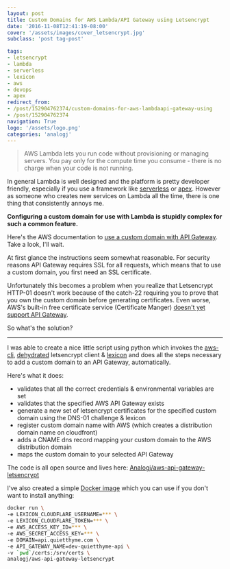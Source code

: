 ```yaml
---
layout: post
title: Custom Domains for AWS Lambda/API Gateway using Letsencrypt
date: '2016-11-08T12:41:19-08:00'
cover: '/assets/images/cover_letsencrypt.jpg'
subclass: 'post tag-post'

tags:
- letsencrypt
- lambda
- serverless
- lexicon
- aws
- devops
- apex
redirect_from:
- /post/152904762374/custom-domains-for-aws-lambdaapi-gateway-using
- /post/152904762374
navigation: True
logo: '/assets/logo.png'
categories: 'analogj'
---
```

> AWS Lambda lets you run code without provisioning or managing servers. You pay only for the compute time you consume - there is no charge when your code is not running.

In general Lambda is well designed and the platform is pretty developer friendly, especially if you use a framework like [serverless](https://github.com/serverless/serverless) or [apex](https://github.com/apex/apex). However as someone who creates new services on Lambda all the time, there is one thing that consistently annoys me.

**Configuring a custom domain for use with Lambda is stupidly complex for such a common feature.**

Here's the AWS documentation to [use a custom domain with API Gateway](http://docs.aws.amazon.com/apigateway/latest/developerguide/how-to-custom-domains.html). Take a look, I'll wait.

At first glance the instructions seem somewhat reasonable. For security reasons API Gateway requires SSL for all requests, which means that to use a custom domain, you first need an SSL certificate.

Unfortunately this becomes a problem when you realize that
Letsencrypt HTTP-01 doesn't work because of the catch-22 requiring you to prove that you own the custom domain before generating certificates. Even worse, AWS's built-in free certificate service (Certificate Manger) [doesn't yet support API Gateway](http://stackoverflow.com/questions/36497896/can-i-use-aws-certificate-manager-certificates-for-api-gateway-with-custom-domai).

So what's the solution?


---

I was able to create a nice little script using python which invokes the [aws-cli](https://aws.amazon.com/cli/), [dehydrated](https://github.com/lukas2511/dehydrated) letsencrypt client & [lexicon](https://github.com/AnalogJ/lexicon) and does all the steps necessary to add a custom domain to an API Gateway, automatically.

Here's what it does:

- validates that all the correct credentials & environmental variables are set
- validates that the specified AWS API Gateway exists
- generate a new set of letsencrypt certificates for the specified custom domain using the DNS-01 challenge & lexicon
- register custom domain name with AWS (which creates a distribution domain name on cloudfront)
- adds a CNAME dns record mapping your custom domain to the AWS distribution domain
- maps the custom domain to your selected API Gateway

The code is all open source and lives here: [Analogj/aws-api-gateway-letsencrypt](https://github.com/AnalogJ/aws-api-gateway-letsencrypt/blob/master/api-gateway-custom-domain.py)

<div class="github-widget" data-repo="AnalogJ/aws-api-gateway-letsencrypt"></div>

I've also created a simple [Docker image](https://github.com/AnalogJ/aws-api-gateway-letsencrypt/blob/master/Dockerfile) which you can use if you don't want to install anything:

```bash
docker run \
-e LEXICON_CLOUDFLARE_USERNAME=*** \
-e LEXICON_CLOUDFLARE_TOKEN=*** \
-e AWS_ACCESS_KEY_ID=*** \
-e AWS_SECRET_ACCESS_KEY=*** \
-e DOMAIN=api.quietthyme.com \
-e API_GATEWAY_NAME=dev-quietthyme-api \
-v `pwd`/certs:/srv/certs \
analogj/aws-api-gateway-letsencrypt
```